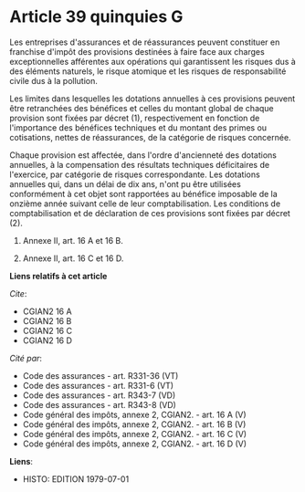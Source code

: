 # Article 39 quinquies G

Les entreprises d'assurances et de réassurances peuvent constituer en franchise d'impôt des provisions destinées à faire face
aux charges exceptionnelles afférentes aux opérations qui garantissent les risques dus à des éléments naturels, le risque
atomique et les risques de responsabilité civile dus à la pollution.

Les limites dans lesquelles les dotations annuelles à ces provisions peuvent être retranchées des bénéfices et celles du
montant global de chaque provision sont fixées par décret (1), respectivement en fonction de l'importance des bénéfices
techniques et du montant des primes ou cotisations, nettes de réassurances, de la catégorie de risques concernée.

Chaque provision est affectée, dans l'ordre d'ancienneté des dotations annuelles, à la compensation des résultats techniques
déficitaires de l'exercice, par catégorie de risques correspondante. Les dotations annuelles qui, dans un délai de dix ans,
n'ont pu être utilisées conformément à cet objet sont rapportées au bénéfice imposable de la onzième année suivant celle de
leur comptabilisation.     Les conditions de comptabilisation et de déclaration de ces provisions sont fixées par décret (2).

1)  Annexe II, art. 16 A et 16 B.

2)  Annexe II, art. 16 C et 16 D.

**Liens relatifs à cet article**

_Cite_:

  - CGIAN2 16 A
  - CGIAN2 16 B
  - CGIAN2 16 C
  - CGIAN2 16 D

_Cité par_:

  - Code des assurances - art. R331-36 (VT)
  - Code des assurances - art. R331-6 (VT)
  - Code des assurances - art. R343-7 (VD)
  - Code des assurances - art. R343-8 (VD)
  - Code général des impôts, annexe 2, CGIAN2. - art. 16 A (V)
  - Code général des impôts, annexe 2, CGIAN2. - art. 16 B (V)
  - Code général des impôts, annexe 2, CGIAN2. - art. 16 C (V)
  - Code général des impôts, annexe 2, CGIAN2. - art. 16 D (V)

**Liens**:

  - HISTO: EDITION 1979-07-01
